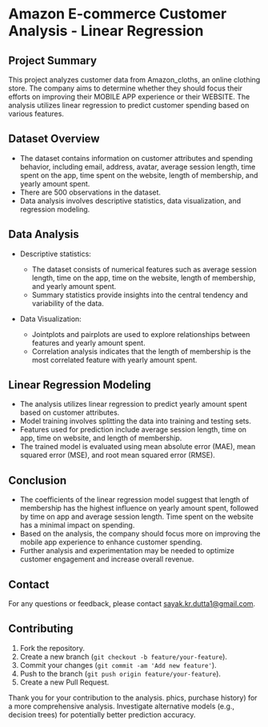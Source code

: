 # Amazon E-commerce Customer Analysis - Linear Regression

## Project Summary
This project analyzes customer data from Amazon_cloths, an online clothing store. The company aims to determine whether they should focus their efforts on improving their MOBILE APP experience or their WEBSITE. The analysis utilizes linear regression to predict customer spending based on various features.

## Dataset Overview
- The dataset contains information on customer attributes and spending behavior, including email, address, avatar, average session length, time spent on the app, time spent on the website, length of membership, and yearly amount spent.
- There are 500 observations in the dataset.
- Data analysis involves descriptive statistics, data visualization, and regression modeling.

## Data Analysis
- Descriptive statistics:
  - The dataset consists of numerical features such as average session length, time on the app, time on the website, length of membership, and yearly amount spent.
  - Summary statistics provide insights into the central tendency and variability of the data.

- Data Visualization:
  - Jointplots and pairplots are used to explore relationships between features and yearly amount spent.
  - Correlation analysis indicates that the length of membership is the most correlated feature with yearly amount spent.

## Linear Regression Modeling
- The analysis utilizes linear regression to predict yearly amount spent based on customer attributes.
- Model training involves splitting the data into training and testing sets.
- Features used for prediction include average session length, time on app, time on website, and length of membership.
- The trained model is evaluated using mean absolute error (MAE), mean squared error (MSE), and root mean squared error (RMSE).

## Conclusion
- The coefficients of the linear regression model suggest that length of membership has the highest influence on yearly amount spent, followed by time on app and average session length. Time spent on the website has a minimal impact on spending.
- Based on the analysis, the company should focus more on improving the mobile app experience to enhance customer spending.
- Further analysis and experimentation may be needed to optimize customer engagement and increase overall revenue.

## Contact
For any questions or feedback, please contact [sayak.kr.dutta1@gmail.com](mailto:sayak.kr.dutta1@gmail.com).

## Contributing
1. Fork the repository.
2. Create a new branch (`git checkout -b feature/your-feature`).
3. Commit your changes (`git commit -am 'Add new feature'`).
4. Push to the branch (`git push origin feature/your-feature`).
5. Create a new Pull Request.

Thank you for your contribution to the analysis.
phics, purchase history) for a more comprehensive analysis.
Investigate alternative models (e.g., decision trees) for potentially better prediction accuracy.


